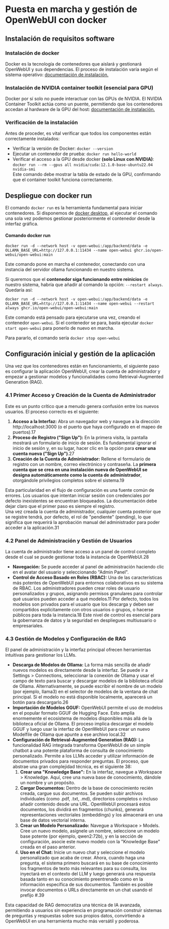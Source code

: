 

# **Puesta en marcha y gestión de OpenWebUI con docker**

## **Instalación de requisitos software**

### **Instalación de docker**

Docker es la tecnología de contenedores que aislará y gestionará OpenWebUI y sus dependencias. El proceso de instalación varía según el sistema operativo: [documentación de instalación.](https://docs.docker.com/engine/install/)


### **Instalación de NVIDIA container toolkit (esencial para GPU)**

Docker por sí solo no puede interactuar con las GPUs de NVIDIA. El NVIDIA Container Toolkit actúa como un puente, permitiendo que los contenedores accedan al hardware de la GPU del host: [documentación de instalación.](https://docs.nvidia.com/datacenter/cloud-native/container-toolkit/1.18.0/)

### **Verificación de la instalación**

Antes de proceder, es vital verificar que todos los componentes están correctamente instalados:

* Verificar la versión de Docker: `docker --version`
* Ejecutar un contenedor de prueba: `docker run hello-world`  
* Verificar el acceso a la GPU desde docker **(solo Linux con NVIDIA)**:  
 `docker run --rm --gpus all nvidia/cuda:12.1.0-base-ubuntu22.04 nvidia-smi`  
 Este comando debe mostrar la tabla de estado de la GPU, confirmando que el container toolkit funciona correctamente.

## **Despliegue con docker run**

El comando `docker run` es la herramienta fundamental para iniciar contenedores. Si disponemos de [docker desktop](https://www.docker.com/products/docker-desktop/), al ejecutar el comando una sola vez podemos gestionar posteriormente el contenedor desde la interfaz gráfica.

#### **Comando docker run**

`docker run -d --network host -v open-webui:/app/backend/data -e OLLAMA_BASE_URL=http://127.0.0.1:11434 --name open-webui ghcr.io/open-webui/open-webui:main`

Este comando pone en marcha el contenedor, conectando con una instancia del servidor ollama funcionando en nuestro sistema.

Si queremos que el **contenedor siga funcionando entre reinicios** de nuestro sistema, habría que añadir al comando la opción: `--restart always`. Quedaría así:

`docker run -d --network host -v open-webui:/app/backend/data -e OLLAMA_BASE_URL=http://127.0.0.1:11434 --name open-webui --restart always ghcr.io/open-webui/open-webui:main`

Este comando está pensado para ejecutarse una vez, creando el contenedor `open-webui`. Si el contenedor se para, basta ejecutar `docker start open-webui` para ponerlo de nuevo en marcha.

Para pararlo, el comando sería `docker stop open-webui`

## **Configuración inicial y gestión de la aplicación**

Una vez que los contenedores están en funcionamiento, el siguiente paso es configurar la aplicación OpenWebUI, crear la cuenta de administrador y empezar a gestionar modelos y funcionalidades como Retrieval-Augmented Generation (RAG).

### **4.1 Primer Acceso y Creación de la Cuenta de Administrador**

Este es un punto crítico que a menudo genera confusión entre los nuevos usuarios. El proceso correcto es el siguiente:

1. **Acceso a la Interfaz:** Abra un navegador web y navegue a la dirección http://localhost:3000 (o el puerto que haya configurado en el mapeo de puertos).17  
2. **Proceso de Registro ("Sign Up"):** En la primera visita, la pantalla mostrará un formulario de inicio de sesión. Es fundamental ignorar el inicio de sesión y, en su lugar, hacer clic en la opción para **crear una cuenta nueva ("Sign Up")**.27  
3. **Creación de la Cuenta de Administrador:** Rellene el formulario de registro con un nombre, correo electrónico y contraseña. La **primera cuenta que se crea en una instalación nueva de OpenWebUI se designa automáticamente como la cuenta de administrador**, otorgándole privilegios completos sobre el sistema.19

Esta particularidad en el flujo de configuración es una fuente común de errores. Los usuarios que intentan iniciar sesión con credenciales por defecto inexistentes se encuentran bloqueados. La documentación debe dejar claro que el primer paso es siempre el registro.  
Una vez creada la cuenta de administrador, cualquier cuenta posterior que se registre tendrá, por defecto, el rol de "pendiente" (pending), lo que significa que requerirá la aprobación manual del administrador para poder acceder a la aplicación.31

### **4.2 Panel de Administración y Gestión de Usuarios**

La cuenta de administrador tiene acceso a un panel de control completo desde el cual se puede gestionar toda la instancia de OpenWebUI.28

* **Navegación:** Se puede acceder al panel de administración haciendo clic en el avatar del usuario y seleccionando "Admin Panel".  
* **Control de Acceso Basado en Roles (RBAC):** Una de las características más potentes de OpenWebUI para entornos colaborativos es su sistema de RBAC. Los administradores pueden crear roles de usuario personalizados y grupos, asignando permisos granulares para controlar qué usuarios pueden acceder a qué modelos.11 Por defecto, todos los modelos son privados para el usuario que los descarga y deben ser compartidos explícitamente con otros usuarios o grupos, o hacerse públicos para toda la instancia.18 Este nivel de control es esencial para la gobernanza de datos y la seguridad en despliegues multiusuario o empresariales.

### **4.3 Gestión de Modelos y Configuración de RAG**

El panel de administración y la interfaz principal ofrecen herramientas intuitivas para gestionar los LLMs.

* **Descarga de Modelos de Ollama:** La forma más sencilla de añadir nuevos modelos es directamente desde la interfaz. Se puede ir a Settings \> Connections, seleccionar la conexión de Ollama y usar el campo de texto para buscar y descargar modelos de la biblioteca oficial de Ollama. Alternativamente, se puede escribir el nombre de un modelo (por ejemplo, llama3) en el selector de modelos de la ventana de chat principal. Si el modelo no está disponible localmente, aparecerá un botón para descargarlo.26  
* **Importación de Modelos GGUF:** OpenWebUI permite el uso de modelos en el popular formato GGUF de Hugging Face. Esto amplía enormemente el ecosistema de modelos disponibles más allá de la biblioteca oficial de Ollama. El proceso implica descargar el modelo GGUF y luego usar la interfaz de OpenWebUI para crear un nuevo Modelfile de Ollama que apunte a ese archivo local.32  
* **Configuración de Retrieval-Augmented Generation (RAG):** La funcionalidad RAG integrada transforma OpenWebUI de un simple chatbot a una potente plataforma de consulta de conocimiento personalizado. Permite a los LLMs acceder y utilizar información de documentos privados para responder preguntas. El proceso, que abstrae una gran complejidad técnica, es el siguiente 38:  
  1. **Crear una "Knowledge Base":** En la interfaz, navegue a Workspace \> Knowledge. Aquí, cree una nueva base de conocimiento, dándole un nombre y un propósito.  
  2. **Cargar Documentos:** Dentro de la base de conocimiento recién creada, cargue sus documentos. Se pueden subir archivos individuales (como .pdf, .txt, .md), directorios completos o incluso añadir contenido desde una URL. OpenWebUI procesará estos documentos, los dividirá en fragmentos (chunks), generará representaciones vectoriales (embeddings) y los almacenará en una base de datos vectorial interna.  
  3. **Crear un Modelo Personalizado:** Navegue a Workspace \> Models. Cree un nuevo modelo, asígnele un nombre, seleccione un modelo base potente (por ejemplo, qwen2:72b), y en la sección de configuración, asocie este nuevo modelo con la "Knowledge Base" creada en el paso anterior.  
  4. **Uso en el Chat:** Inicie un nuevo chat y seleccione el modelo personalizado que acaba de crear. Ahora, cuando haga una pregunta, el sistema primero buscará en su base de conocimiento los fragmentos de texto más relevantes para su consulta, los inyectará en el contexto del LLM y luego generará una respuesta basada tanto en su conocimiento preentrenado como en la información específica de sus documentos. También es posible invocar documentos o URLs directamente en un chat usando el prefijo \#.39

Esta capacidad de RAG democratiza una técnica de IA avanzada, permitiendo a usuarios sin experiencia en programación construir sistemas de preguntas y respuestas sobre sus propios datos, convirtiendo a OpenWebUI en una herramienta mucho más versátil y poderosa.